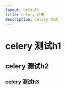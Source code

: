 ```yaml
---
layout: default
title: celery 使用
description: celery 测试
---
```


# celery 测试h1
## celery 测试h2
### celery 测试h3